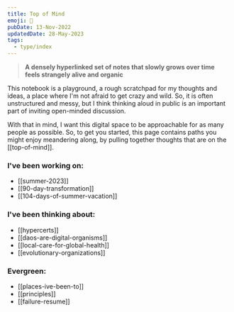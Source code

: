 ```yaml
---
title: Top of Mind
emoji: 👋
pubDate: 13-Nov-2022
updatedDate: 28-May-2023
tags:
  - type/index
---
```


> **A densely hyperlinked set of notes that slowly grows over time feels strangely alive and organic**

This notebook is a playground, a rough scratchpad for my thoughts and ideas, a place where I'm not afraid to get crazy and wild. So, it is often unstructured and messy, but I think thinking aloud in public is an important part of inviting open-minded discussion.

With that in mind, I want this digital space to be approachable for as many people as possible. So, to get you started, this page contains paths you might enjoy meandering along, by pulling together thoughts that are on the [[top-of-mind]].

### I've been working on:
- [[summer-2023]]
- [[90-day-transformation]]
- [[104-days-of-summer-vacation]]

### I've been thinking about:
- [[hypercerts]]
- [[daos-are-digital-organisms]]
- [[local-care-for-global-health]]
- [[evolutionary-organizations]]

### Evergreen:
- [[places-ive-been-to]]
- [[principles]]
- [[failure-resume]]